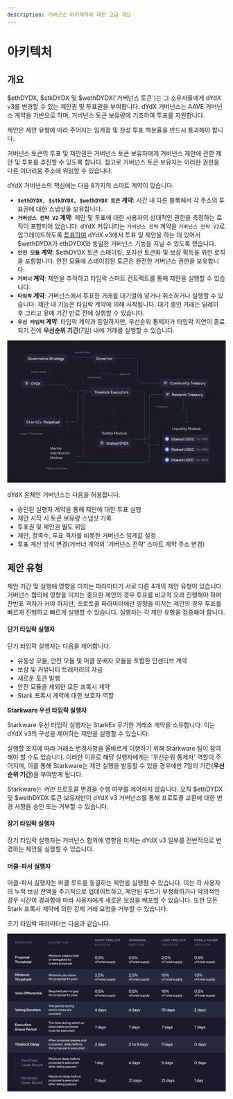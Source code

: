 ```yaml
---
description: 거버넌스 아키텍처에 대한 고급 개요
---
```


# 아키텍처

## 개요

$ethDYDX, $stkDYDX 및 $wethDYDX('거버넌스 토큰')는 그 소유자들에게 dYdX v3를 변경할 수 있는 제안권 및 투표권을 부여합니다. dYdX 거버넌스는 AAVE 거버넌스 계약을 기반으로 하며, 거버넌스 토큰 보유량에 기초하여 투표를 지원합니다.

제안은 제안 유형에 따라 주어지는 임계점 및 찬성 투표 백분율을 반드시 통과해야 합니다.

거버넌스 토큰의 투표 및 제안권은 거버넌스 토큰 보유자에게 거버넌스 제안에 관한 제안 및 투표를 추진할 수 있도록 합니다. 참고로 거버넌스 토큰 보유자는 이러한 권한을 다른 이더리움 주소에 위임할 수 있습니다.

dYdX 거버넌스의 핵심에는 다음 8가지의 스마트 계약이 있습니다.

* **`$ethDYDX, $stkDYDX, $wethDYDX 토큰` 계약**: 시간 내 다른 블록에서 각 주소의 투표권에 대한 스냅샷을 보유합니다.
* **`거버넌스 전략 V2` 계약**: 제안 및 투표에 대한 사용자의 상대적인 권한을 측정하는 로직이 포함되어 있습니다. dYdX 커뮤니티는 `거버넌스 전략` 계약을 `거버넌스 전략 V2`로 업그레이드하도록 [투표하여](https://dydx.community/dashboard/proposal/15) dYdX v3에서 투표 및 제안을 하는 데 있어서 $wethDYDX가 ethDYDX와 동일한 거버넌스 기능을 지닐 수 있도록 했습니다.
* **`안전 모듈` 계약**: $ethDYDX 토큰 스테이킹, 포지션 토큰화 및 보상 획득을 위한 로직을 포함합니다. 안전 모듈에 스테이킹된 토큰은 완전한 거버넌스 권한을 보유합니다.
* **`거버너` 계약**: 제안을 추적하고 타임락 스마트 컨트랙트를 통해 제안을 실행할 수 있습니다.
* **`타임락` 계약**: 거버넌스에서 투표한 거래를 대기열에 넣거나 취소하거나 실행할 수 있습니다. 제안 내 기능은 타임락 계약에 의해 시작됩니다. 대기 중인 거래는 딜레이 후 그리고 유예 기간 만료 전에 실행할 수 있습니다.
* **`우선 타임락` 계약**: 타임락 계약과 동일하지만, 우선순위 통제자가 타임락 지연이 종료되기 전에 **우선순위 기간**(7일) 내에 거래를 실행할 수 있습니다.

![스마트 컨트랙트 아키텍처](../.gitbook/assets/1-smart-contract-architectue.png)

dYdX 온체인 거버넌스는 다음을 허용합니다.

* 승인된 실행자 계약을 통해 제안에 대한 투표 실행
* 제안 시작 시 토큰 보유량 스냅샷 기록
* 투표권 및 제안권 별도 위임
* 제안, 정족수, 투표 격차를 비롯한 거버넌스 임계값 설정
* 투표 계산 방식 변경(거버너 계약의 '거버넌스 전략' 스마트 계약 주소 변경)

## 제안 유형

제안 기간 및 실행에 영향을 미치는 파라미터가 서로 다른 4개의 제안 유형이 있습니다. 거버넌스 합의에 영향을 미치는 중요한 제안의 경우 투표를 비교적 오래 진행해야 하며 찬반표 격차가 커야 하지만, 프로토콜 파라미터에만 영향을 미치는 제안의 경우 투표를 빠르게 진행하고 빠르게 실행할 수 있습니다. 실행자는 각 제안 유형을 검증해야 합니다.

#### **단기 타임락 실행자**

단기 타임락 실행자는 다음을 제어합니다.

* 유동성 모듈, 안전 모듈 및 머클 분배자 모듈을 포함한 인센티브 계약
* 보상 및 커뮤니티 트레저리의 자금
* 새로운 토큰 발행
* 안전 모듈을 제외한 모든 프록시 계약
* Stark 프록시 계약에 대한 보호자 역할

**Starkware 우선 타임락 실행자**

Starkware 우선 타임락 실행자는 StarkEx 무기한 거래소 계약을 소유합니다. 이는 dYdX v3의 구성을 제어하는 제안을 실행할 수 있습니다.

실행할 조치에 따라 거래소 변경사항을 올바르게 이행하기 위해 Starkware 팀이 참여해야 할 수도 있습니다. 이러한 이유로 해당 실행자에게는 '우선순위 통제자' 역할이 주어지며, 이를 통해 Starkware는 제안 실행을 발동할 수 있을 경우에만 7일의 기간(**우선순위 기간**)을 부여받게 됩니다.

Starkware는 _어떤_ 프로토콜 변경을 수행 여부를 제어하지 않습니다. 오직 $ethDYDX 및 $wethDYDX 토큰 보유자만이 dYdX v3 거버넌스를 통해 프로토콜 교환에 대한 변경 사항을 승인 또는 거부할 수 있습니다.

#### **장기 타임락 실행자**

장기 타임락 실행자는 거버넌스 합의에 영향을 미치는 dYdX v3 일부를 전반적으로 변경하는 제안을 실행할 수 있습니다.

#### **머클-파서 실행자**

머클-파서 실행자는 머클 루트를 동결하는 제안을 실행할 수 있습니다. 이는 각 사용자의 누적 보상 잔액을 주기적으로 업데이트하고, 제안된 루트가 부정확하거나 악의적인 경우 시간이 경과함에 따라 사용자에게 새로운 보상을 배포할 수 있습니다. 또한 모든 Stark 프록시 계약에 의한 강제 거래 요청을 거부할 수 있습니다.

초기 타임락 파라미터는 다음과 같습니다.

![초기 타임락 파라미터](../.gitbook/assets/1-initial-timelock-parameters.png)
